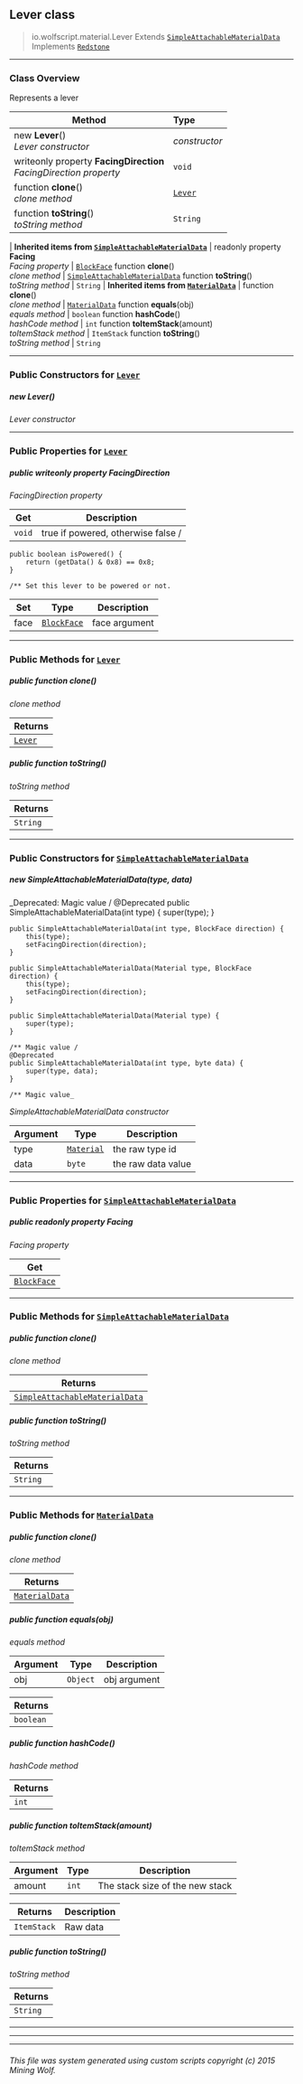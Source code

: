 ## Lever __class__

>io.wolfscript.material.Lever
>Extends [`SimpleAttachableMaterialData`](SimpleAttachableMaterialData.md)
>Implements [`Redstone`](Redstone.md)

---

### Class Overview

Represents a lever

Method | Type   
--- | :--- 
new __Lever__() <br> _Lever constructor_ | _constructor_
 writeonly property __FacingDirection__ <br> _FacingDirection property_ | `void`
 function __clone__() <br> _clone method_ | [`Lever`](Lever.md)
 function __toString__() <br> _toString method_ | `String`
 |
__Inherited items from [`SimpleAttachableMaterialData`](SimpleAttachableMaterialData.md)__ |
 readonly property __Facing__ <br> _Facing property_ | [`BlockFace`](..\block\BlockFace.md)
 function __clone__() <br> _clone method_ | [`SimpleAttachableMaterialData`](SimpleAttachableMaterialData.md)
 function __toString__() <br> _toString method_ | `String`
 |
__Inherited items from [`MaterialData`](MaterialData.md)__ |
 function __clone__() <br> _clone method_ | [`MaterialData`](MaterialData.md)
 function __equals__(obj) <br> _equals method_ | `boolean`
 function __hashCode__() <br> _hashCode method_ | `int`
 function __toItemStack__(amount) <br> _toItemStack method_ | `ItemStack`
 function __toString__() <br> _toString method_ | `String`







---

### Public Constructors for [`Lever`](Lever.md)

##### <a id='lever'></a>new __Lever__() 

_Lever constructor_


---

### Public Properties for [`Lever`](Lever.md)

##### <a id='facingdirection'></a>public  writeonly property __FacingDirection__

_FacingDirection property_

Get | Description
--- | --- 
`void` | true if powered, otherwise false /
    public boolean isPowered() {
        return (getData() & 0x8) == 0x8;
    }

    /** Set this lever to be powered or not.

Set | Type | Description  
--- | --- | --- 
face | [`BlockFace`](..\block\BlockFace.md) | face argument


---

### Public Methods for [`Lever`](Lever.md)

##### <a id='clone'></a>public  function __clone__()

_clone method_

Returns | 
--- | 
[`Lever`](Lever.md) |


##### <a id='tostring'></a>public  function __toString__()

_toString method_

Returns | 
--- | 
`String` |


---
### Public Constructors for [`SimpleAttachableMaterialData`](SimpleAttachableMaterialData.md)

##### <a id='simpleattachablematerialdata'></a>new __SimpleAttachableMaterialData__(type, data) 
_Deprecated: Magic value /
    @Deprecated
    public SimpleAttachableMaterialData(int type) {
        super(type);
    }

    public SimpleAttachableMaterialData(int type, BlockFace direction) {
        this(type);
        setFacingDirection(direction);
    }

    public SimpleAttachableMaterialData(Material type, BlockFace direction) {
        this(type);
        setFacingDirection(direction);
    }

    public SimpleAttachableMaterialData(Material type) {
        super(type);
    }

    /** Magic value /
    @Deprecated
    public SimpleAttachableMaterialData(int type, byte data) {
        super(type, data);
    }

    /** Magic value_

_SimpleAttachableMaterialData constructor_

Argument | Type | Description  
--- | --- | --- 
type | [`Material`](..\Material.md) | the raw type id
data | `byte` | the raw data value

---

### Public Properties for [`SimpleAttachableMaterialData`](SimpleAttachableMaterialData.md)

##### <a id='facing'></a>public  readonly property __Facing__

_Facing property_

Get | 
--- | 
[`BlockFace`](..\block\BlockFace.md) |



---

### Public Methods for [`SimpleAttachableMaterialData`](SimpleAttachableMaterialData.md)

##### <a id='clone'></a>public  function __clone__()

_clone method_

Returns | 
--- | 
[`SimpleAttachableMaterialData`](SimpleAttachableMaterialData.md) |


##### <a id='tostring'></a>public  function __toString__()

_toString method_

Returns | 
--- | 
`String` |


---

### Public Methods for [`MaterialData`](MaterialData.md)

##### <a id='clone'></a>public  function __clone__()

_clone method_

Returns | 
--- | 
[`MaterialData`](MaterialData.md) |


##### <a id='equals'></a>public  function __equals__(obj)

_equals method_

Argument | Type | Description  
--- | --- | --- 
obj | `Object` | obj argument

Returns | 
--- | 
`boolean` |


##### <a id='hashcode'></a>public  function __hashCode__()

_hashCode method_

Returns | 
--- | 
`int` |


##### <a id='toitemstack'></a>public  function __toItemStack__(amount)

_toItemStack method_

Argument | Type | Description  
--- | --- | --- 
amount | `int` | The stack size of the new stack

Returns | Description
--- | --- 
`ItemStack` | Raw data


##### <a id='tostring'></a>public  function __toString__()

_toString method_

Returns | 
--- | 
`String` |


---


---


---


###### This file was system generated using custom scripts copyright (c) 2015 Mining Wolf.
	


